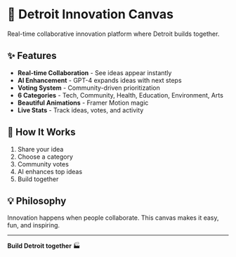 # 🎨 Detroit Innovation Canvas

Real-time collaborative innovation platform where Detroit builds together.

## ✨ Features

- **Real-time Collaboration** - See ideas appear instantly
- **AI Enhancement** - GPT-4 expands ideas with next steps
- **Voting System** - Community-driven prioritization
- **6 Categories** - Tech, Community, Health, Education, Environment, Arts
- **Beautiful Animations** - Framer Motion magic
- **Live Stats** - Track ideas, votes, and activity

## 🚀 How It Works

1. Share your idea
2. Choose a category
3. Community votes
4. AI enhances top ideas
5. Build together

## 💡 Philosophy

Innovation happens when people collaborate. This canvas makes it easy, fun, and inspiring.

---

**Build Detroit together** 🏭
